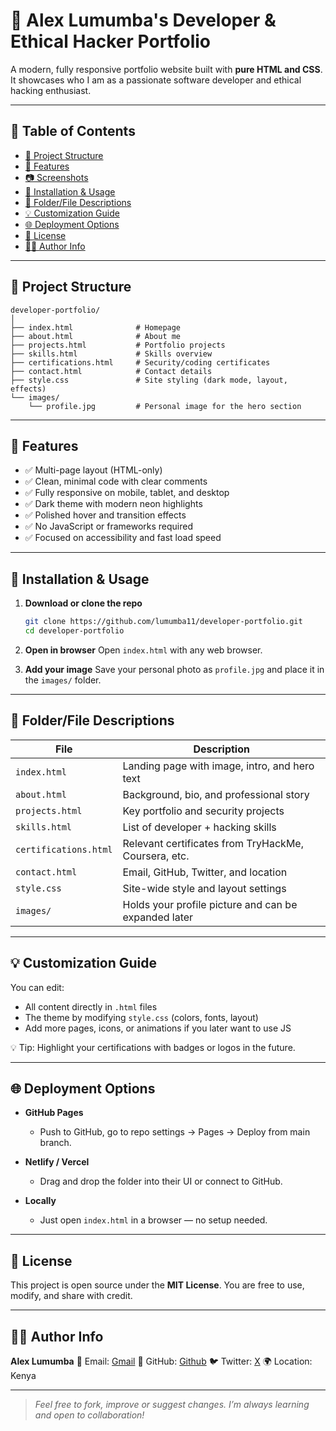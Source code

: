 # 💼 Alex Lumumba's Developer & Ethical Hacker Portfolio

A modern, fully responsive portfolio website built with **pure HTML and CSS**.
It showcases who I am as a passionate software developer and ethical hacking enthusiast.

---

## 🧭 Table of Contents

* [📁 Project Structure](#-project-structure)
* [🚀 Features](#-features)
* [📷 Screenshots](#-screenshots)
* [🔧 Installation & Usage](#-installation--usage)
* [📂 Folder/File Descriptions](#-folderfile-descriptions)
* [💡 Customization Guide](#-customization-guide)
* [🌐 Deployment Options](#-deployment-options)
* [📜 License](#-license)
* [👨‍💻 Author Info](#-author-info)

---

## 📁 Project Structure

```
developer-portfolio/
│
├── index.html              # Homepage
├── about.html              # About me
├── projects.html           # Portfolio projects
├── skills.html             # Skills overview
├── certifications.html     # Security/coding certificates
├── contact.html            # Contact details
├── style.css               # Site styling (dark mode, layout, effects)
└── images/
    └── profile.jpg         # Personal image for the hero section
```

---

## 🚀 Features

* ✅ Multi-page layout (HTML-only)
* ✅ Clean, minimal code with clear comments
* ✅ Fully responsive on mobile, tablet, and desktop
* ✅ Dark theme with modern neon highlights
* ✅ Polished hover and transition effects
* ✅ No JavaScript or frameworks required
* ✅ Focused on accessibility and fast load speed

---

## 🔧 Installation & Usage

1. **Download or clone the repo**

   ```bash
   git clone https://github.com/lumumba11/developer-portfolio.git
   cd developer-portfolio
   ```

2. **Open in browser**
   Open `index.html` with any web browser.

3. **Add your image**
   Save your personal photo as `profile.jpg` and place it in the `images/` folder.

---

## 📂 Folder/File Descriptions

| File                  | Description                                          |
| --------------------- | ---------------------------------------------------- |
| `index.html`          | Landing page with image, intro, and hero text        |
| `about.html`          | Background, bio, and professional story              |
| `projects.html`       | Key portfolio and security projects                  |
| `skills.html`         | List of developer + hacking skills                   |
| `certifications.html` | Relevant certificates from TryHackMe, Coursera, etc. |
| `contact.html`        | Email, GitHub, Twitter, and location                 |
| `style.css`           | Site-wide style and layout settings                  |
| `images/`             | Holds your profile picture and can be expanded later |

---

## 💡 Customization Guide

You can edit:

* All content directly in `.html` files
* The theme by modifying `style.css` (colors, fonts, layout)
* Add more pages, icons, or animations if you later want to use JS

💡 Tip: Highlight your certifications with badges or logos in the future.

---

## 🌐 Deployment Options

* **GitHub Pages**

  * Push to GitHub, go to repo settings → Pages → Deploy from main branch.

* **Netlify / Vercel**

  * Drag and drop the folder into their UI or connect to GitHub.

* **Locally**

  * Just open `index.html` in a browser — no setup needed.

---

## 📜 License

This project is open source under the **MIT License**.
You are free to use, modify, and share with credit.

---

## 👨‍💻 Author Info

**Alex Lumumba**
📧 Email: [Gmail](mailto:xelo1120@gmail.com)
🐙 GitHub: [Github](https://github.com/lumumba11)
🐦 Twitter: [X](https://twitter.com/packethunter254)
🌍 Location: Kenya

---

> *Feel free to fork, improve or suggest changes. I’m always learning and open to collaboration!*
